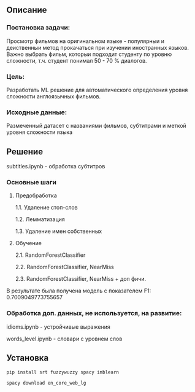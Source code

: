 ## Описание

### Постановка задачи: 

Просмотр фильмов на оригинальном языке - популярныи‌ и деи‌ственныи‌ метод прокачаться при изучении иностранных языков. Важно выбрать фильм, которыи‌ подходит студенту по уровню сложности, т.ч. студент понимал 50 - 70 % диалогов. 

### Цель: 

Разработать ML решение для автоматического определения уровня сложности англоязычных фильмов.

### Исходные данные: 

Размеченный датасет с названиями фильмов, субтитрами и меткой уровня сложности языка 


## Решение

subtitles.ipynb - обработка субтитров

### Основные шаги

1. Предобработка

    1.1. Удаление стоп-слов

    1.2. Лемматизация

    1.3. Удаление имен собственных

2. Обучение

    2.1. RandomForestClassifier

    2.2. RandomForestClassifier, NearMiss

    2.3. RandomForestClassifier, NearMiss + доп фичи.

В результате была получена модель с показателем F1: 0.7009049773755657

### Обработка доп. данных, не используется, на развитие:

idioms.ipynb - устройчивые выражения

words_level.ipynb - словари с уровнем слов

## Установка


` pip install srt fuzzywuzzy spacy imblearn `

` spacy download en_core_web_lg `